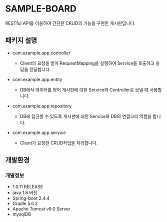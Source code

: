 # SAMPLE-BOARD
RESTful API를 이용하여 간단한 CRUD의 기능을 구현한 게시판입니다.



## 패키지 설명
+ com.example.app.controller      
  + Client의 요청을 받아 RequestMapping을 실행하여 Service를 호출하고 응답을 전달합니다.

+ com.example.app.entity          
  + DB에서 데이터를 얻어 게시판에 대한 Service와 Controller로 보낼 때 사용합니다.

+ com.example.app.repository      
  + DB에 접근할 수 있도록 게시판에 대한 Service와 DB의 연결고리 역할을 합니다.

+ com.example.app.service         
  + Client가 요청한 CRUD작업을 처리합니다.

## 개발환경
### 개발정보
- 1.0.11 RELEASE <br>
- java 1.8 버전
- Spring-boot 2.4.4
- Gradle 5.6.2
- Apache Tomcat v9.0 Server
- mysqlDB


